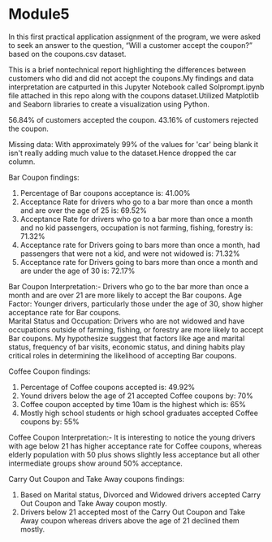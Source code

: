 # Module5
 In this first practical application assignment of the program, we were asked to seek an answer to the question, “Will a customer accept the coupon?” based on the coupons.csv dataset.

This is a brief nontechnical report highlighting the differences between customers who did and did not accept the coupons.My findings and data interpretation are catpurted in this Jupyter Notebook called Solprompt.ipynb file attached in this repo along with the coupons dataset.Utilized Matplotlib and Seaborn libraries to create a visualization using Python.

56.84% of customers accepted the coupon.
43.16% of customers rejected the coupon.

Missing data: With approximately 99% of the values for 'car' being blank it isn't really adding much value to the dataset.Hence dropped the car column.

Bar Coupon findings:
1. Percentage of Bar coupons acceptance is: 41.00%
2. Acceptance Rate for drivers who go to a bar more than once a month and are over the age of 25 is: 69.52%
3. Acceptance Rate for drivers who go to a bar more than once a month and no kid passengers, occupation is not farming, fishing, forestry is: 71.32%
4. Acceptance rate for Drivers going to bars more than once a month, had passengers that were not a kid, and were not widowed is: 71.32%
5. Acceptance rate for Drivers going to bars more than once a month and are under the age of 30 is: 72.17%

Bar Coupon Interpretation:-
Drivers who go to the bar more than once a month and are over 21 are more likely to accept the Bar coupons.
Age Factor: Younger drivers, particularly those under the age of 30, show higher acceptance rate for Bar coupons.                                                   
Marital Status and Occupation: Drivers who are not widowed and have occupations outside of farming, fishing, or forestry are more likely to accept Bar coupons.
My hypothesize suggest that factors like age and marital status, frequency of bar visits, economic status, and dining habits play critical roles in determining the likelihood of accepting Bar coupons.

Coffee Coupon findings:
1. Percentage of Coffee coupons accepted is: 49.92%
2. Yound drivers below the age of 21 accepted Coffee coupons by: 70%
3. Coffee coupon accepted by time 10am is the highest which is: 65%
4. Mostly high school students or high school graduates accepted Coffee coupons by: 55%

Coffee Coupon Interpretation:-
It is interesting to notice the young drivers with age below 21 has higher acceptance rate for Coffee coupons, whereas elderly population with 50 plus shows slightly less acceptance but all other intermediate groups show around 50% acceptance.

Carry Out Coupon and Take Away coupons findings:
1. Based on Marital status, Divorced and Widowed drivers accepted Carry Out Coupon and Take Away coupon mostly.
2. Drivers below 21 accepted most of the Carry Out Coupon and Take Away coupon whereas drivers above the age of 21 declined them mostly.
